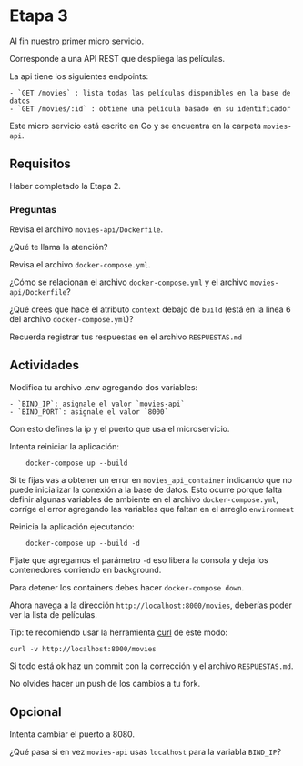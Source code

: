 # Etapa 3

Al fin nuestro primer micro servicio.

Corresponde a una API REST que despliega las películas.

La api tiene los siguientes endpoints:

    - `GET /movies` : lista todas las películas disponibles en la base de datos
    - `GET /movies/:id` : obtiene una película basado en su identificador

Este micro servicio está escrito en Go y se encuentra en la carpeta `movies-api`.

## Requisitos

Haber completado la Etapa 2.

### Preguntas

Revisa el archivo `movies-api/Dockerfile`.

¿Qué te llama la atención?

Revisa el archivo `docker-compose.yml`.

¿Cómo se relacionan el archivo `docker-compose.yml` y el archivo `movies-api/Dockerfile`?

¿Qué crees que hace el atributo `context` debajo de `build` (está en la linea 6 del archivo `docker-compose.yml`)?

Recuerda registrar tus respuestas en el archivo `RESPUESTAS.md`

## Actividades

Modifica tu archivo .env agregando dos variables:

    - `BIND_IP`: asignale el valor `movies-api`
    - `BIND_PORT`: asignale el valor `8000`

Con esto defines la ip y el puerto que usa el microservicio.

Intenta reiniciar la aplicación:

```
	docker-compose up --build
```

Si te fijas vas a obtener un error en `movies_api_container` indicando que no puede inicializar la conexión a la base de datos.
Esto ocurre porque falta definir algunas variables de ambiente en el archivo `docker-compose.yml`, corríge el error agregando las variables que faltan en el arreglo `environment`

Reinicia la aplicación ejecutando: 

```
	docker-compose up --build -d
```

Fíjate que agregamos el parámetro `-d` eso libera la consola y deja los contenedores corriendo en background.

Para detener los containers debes hacer `docker-compose down`.

Ahora navega a la dirección `http://localhost:8000/movies`, deberías poder ver la lista de películas.

Tip: te recomiendo usar la herramienta [curl](https://curl.se) de este modo:

    curl -v http://localhost:8000/movies




Si todo está ok haz un commit con la corrección y el archivo `RESPUESTAS.md`.

No olvides hacer un push de los cambios a tu fork.


## Opcional

Intenta cambiar el puerto a 8080.

¿Qué pasa si en vez `movies-api` usas `localhost` para la variabla `BIND_IP`?


